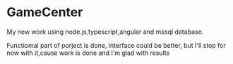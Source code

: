 # GameCenter
My new work using node.js,typescript,angular and mssql database.

Functiomal part of porject is done, interface could be better, but I'll stop for now with it,cause work is done and I'm glad with results

